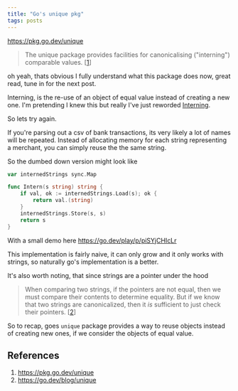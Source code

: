 ```yaml
---
title: "Go's unique pkg"
tags: posts
---
```


https://pkg.go.dev/unique
>The unique package provides facilities for canonicalising ("interning") comparable values. [[1](https://pkg.go.dev/unique)]

oh yeah, thats obvious I fully understand what this package does now, great read, tune in for the next post.

Interning, is the re-use of an object of equal value instead of creating a new one. I'm pretending I knew this but really I've just reworded [Interning](https://en.wikipedia.org/wiki/Interning_(computer_science)). 

So lets try again.

If you're parsing out a csv of bank transactions, its very likely a lot of names will be repeated. Instead of allocating memory for each string representing a merchant, you can simply reuse the the same string.

So the dumbed down version might look like
```go
var internedStrings sync.Map

func Intern(s string) string {
	if val, ok := internedStrings.Load(s); ok { 
		return val.(string) 
	} 
	internedStrings.Store(s, s) 
	return s 
}
```
With a small demo here https://go.dev/play/p/piSYjCHIcLr

This implementation is fairly naive, it can only grow and it only works with strings, so naturally go's implementation is a better. 

It's also worth noting, that since strings are a pointer under the hood
>When comparing two strings, if the pointers are not equal, then we must compare their contents to determine equality. But if we know that two strings are canonicalized, then it _is_ sufficient to just check their pointers. [[2](https://go.dev/blog/unique)]

So to recap, goes `unique` package provides a way to reuse objects instead of creating new ones, if we consider the objects of equal value.

## References
1. https://pkg.go.dev/unique
2. https://go.dev/blog/unique